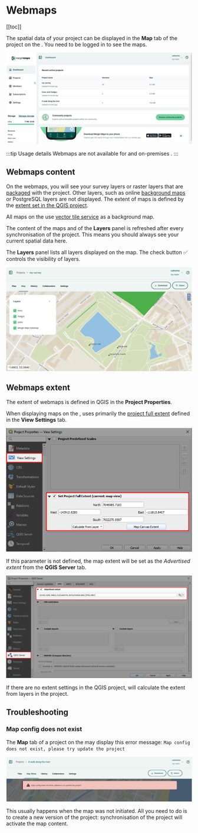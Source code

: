 ﻿# Webmaps
[[toc]]

The spatial data of your project can be displayed in the **Map** tab of the project on the <DashboardShortLink />. You need to be logged in to see the maps.

![Mergin Maps dashboard map](./dashboard-webmap.gif "Mergin Maps dashboard map")

:::tip Usage details
Webmaps are not available for <CommunityPlatformNameLink /> and on-premises <EnterprisePlatformNameLink />.
:::

## Webmaps content

On the webmaps, you will see your survey layers or raster layers that are [packaged](../project/#packaging-qgis-project) with the project. Other layers, such as online [background maps](../../gis/settingup_background_map/#background-maps) or PostgreSQL layers are not displayed. The extent of maps is defined by the [extent set in the QGIS project](../../gis/features/#project-extent).

All maps on the <DashboardShortLink /> use [<MainPlatformName /> vector tile service](../../gis/settingup_background_map/#mergin-maps-vector-tile-service) as a background map.

The content of the maps and of the **Layers** panel is refreshed after every synchronisation of the project. This means you should always see your current spatial data here.

The **Layers** panel lists all layers displayed on the map. The check button :white_check_mark: controls the visibility of layers.

![Mergin Maps dashboard maps](../dashboard/mergin-maps-web-map.jpg "Mergin Maps dashboard maps")

## Webmaps extent

The extent of webmaps is defined in QGIS in the **Project Properties**. 

When displaying maps on the <DashboardShortLink />, <MainPlatformName /> uses primarily the [project full extent](../../gis/features/#project-extent) defined in the **View Settings** tab.

![QGIS set project extent](../../gis/qgis-project-extent.jpg "QGIS set project extent")

If this parameter is not defined, the map extent will be set as the *Advertised extent* from the **QGIS Server** tab. 

![Maps in dashboard extent set in QGIS project](./qgis-project-properties-qgis-server-extent.jpg "Maps in dashboard extent set in QGIS project")

If there are no extent settings in the QGIS project, <MainPlatformName /> will calculate the extent from layers in the project.

## Troubleshooting

### Map config does not exist
The **Map** tab of a project on the <DashboardShortLink /> may display this error message:
`Map config does not exist, please try update the project`

![Mergin Maps webmap Map config does not exist](./webmap-map-config-issue.jpg "Mergin Maps webmap Map config does not exist")

This usually happens when the map was not initiated. All you need to do is to create a new version of the project: synchronisation of the project will activate the map content.

